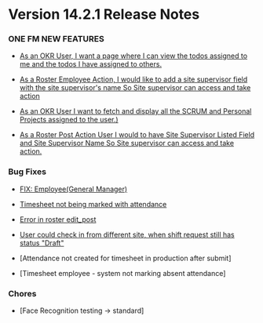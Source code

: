

# Version 14.2.1 Release Notes

  

### ONE FM NEW FEATURES

- [As an OKR User, I want a page where I can view the todos assigned to me and the todos I have assigned to others.](https://github.com/ONE-F-M/One-FM/pull/2194)

- [As a Roster Employee Action, I would like to add a site supervisor field with the site supervisor's name So Site supervisor can access and take action](https://github.com/ONE-F-M/One-FM/pull/2203)

- [As an OKR User I want to fetch and display all the SCRUM and Personal Projects assigned to the user.)](https://github.com/ONE-F-M/One-FM/pull/2202)

- [As a Roster Post Action User I would to have Site Supervisor Listed Field and Site Supervisor Name So Site supervisor can access and take action.](https://github.com/ONE-F-M/One-FM/pull/2192)

  

### Bug Fixes

  - [FIX: Employee(General Manager)](https://github.com/ONE-F-M/One-FM/pull/2189)

- [Timesheet not being marked with attendance](https://github.com/ONE-F-M/One-FM/pull/2187)

- [Error in roster edit_post](https://github.com/ONE-F-M/One-FM/pull/2194)

- [User could check in from different site, when shift request still has status "Draft"](https://github.com/ONE-F-M/One-FM/pull/2195)

- [Attendance not created for timesheet in production after submit]

- [Timesheet employee - system not marking absent attendance]

  
  
  

### Chores

- [Face Recognition testing -> standard]